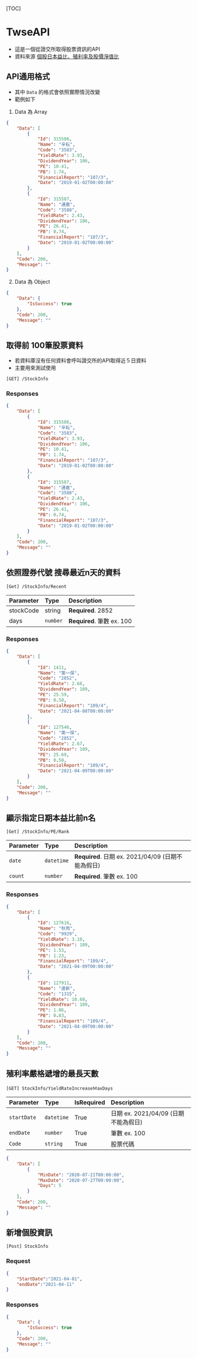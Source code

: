 [TOC]

# TwseAPI

- 這是一個從證交所取得股票資訊的API
- 資料來源 [個股日本益比、殖利率及股價淨值比](https://www.twse.com.tw/zh/page/trading/exchange/BWIBBU_d.html)

## API通用格式

- 其中 `Data` 的格式會依照實際情況改變
- 範例如下

1. Data 為 Array

```json
{
    "Data": [
        {
            "Id": 315586,
            "Name": "辛耘",
            "Code": "3583",
            "YieldRate": 3.93,
            "DividendYear": 106,
            "PE": 10.41,
            "PB": 1.74,
            "FinancialReport": "107/3",
            "Date": "2019-01-02T00:00:00"
        },
        {
            "Id": 315587,
            "Name": "通嘉",
            "Code": "3588",
            "YieldRate": 2.43,
            "DividendYear": 106,
            "PE": 26.41,
            "PB": 0.74,
            "FinancialReport": "107/3",
            "Date": "2019-01-02T00:00:00"
        }
    ],
    "Code": 200,
    "Message": ""
}
```

2. Data 為 Object

```json
{
    "Data": {
        "IsSuccess": true
    },
    "Code": 200,
    "Message": ""
}
```
## 取得前 100筆股票資料

- 若資料庫沒有任何資料會呼叫證交所的API取得近５日資料
- 主要用來測試使用
```http
[GET] /StockInfo
```

### Responses

```json
{
    "Data": [
        {
            "Id": 315586,
            "Name": "辛耘",
            "Code": "3583",
            "YieldRate": 3.93,
            "DividendYear": 106,
            "PE": 10.41,
            "PB": 1.74,
            "FinancialReport": "107/3",
            "Date": "2019-01-02T00:00:00"
        },
        {
            "Id": 315587,
            "Name": "通嘉",
            "Code": "3588",
            "YieldRate": 2.43,
            "DividendYear": 106,
            "PE": 26.41,
            "PB": 0.74,
            "FinancialReport": "107/3",
            "Date": "2019-01-02T00:00:00"
        }
    ],
    "Code": 200,
    "Message": ""
}
```
## 依照證券代號 搜尋最近n天的資料

```http
[Get] /StockInfo/Recent
```
| Parameter | Type | Description |
| :--- | :--- | :--- |
| stockCode | string | **Required**. 2852 |
| days | `number` | **Required**. 筆數 ex. 100|

### Responses
```json
{
    "Data": [
        {
            "Id": 1411,
            "Name": "第一保",
            "Code": "2852",
            "YieldRate": 2.68,
            "DividendYear": 109,
            "PE": 25.59,
            "PB": 0.58,
            "FinancialReport": "109/4",
            "Date": "2021-04-08T00:00:00"
        },
        {
            "Id": 127546,
            "Name": "第一保",
            "Code": "2852",
            "YieldRate": 2.67,
            "DividendYear": 109,
            "PE": 25.69,
            "PB": 0.58,
            "FinancialReport": "109/4",
            "Date": "2021-04-09T00:00:00"
        }
    ],
    "Code": 200,
    "Message": ""
}
```
## 顯示指定日期本益比前n名

```http
[Get] /StockInfo/PE/Rank
```
| Parameter | Type | Description |
| :--- | :--- | :--- |
| `date` | `datetime` | **Required**. 日期 ex. 2021/04/09 (日期不能為假日) |
| `count` | `number` | **Required**. 筆數 ex. 100|

### Responses

```json
{
    "Data": [
        {
            "Id": 127616,
            "Name": "秋雨",
            "Code": "9929",
            "YieldRate": 3.10,
            "DividendYear": 109,
            "PE": 1.53,
            "PB": 1.23,
            "FinancialReport": "109/4",
            "Date": "2021-04-09T00:00:00"
        },
        {
            "Id": 127911,
            "Name": "達新",
            "Code": "1315",
            "YieldRate": 10.60,
            "DividendYear": 109,
            "PE": 1.86,
            "PB": 0.83,
            "FinancialReport": "109/4",
            "Date": "2021-04-09T00:00:00"
        }
    ],
    "Code": 200,
    "Message": ""
}
```

## 殖利率嚴格遞增的最長天數

```http
[GET] StockInfo/YieldRateIncreaseＭaxDays
```

| Parameter   | Type       | IsRequired | Description                          |
| :---------- | :--------- | ---------- | :----------------------------------- |
| `startDate` | `datetime` | True       | 日期 ex. 2021/04/09 (日期不能為假日) |
| `endDate`   | `number`   | True       | 筆數 ex. 100                         |
| `Code`      | `string`   | True       | 股票代碼                             |

```json
{
    "Data": [
        {
            "MinDate": "2020-07-21T00:00:00",
            "MaxDate": "2020-07-27T00:00:00",
            "Days": 5
        }
    ],
    "Code": 200,
    "Message": ""
}
```



## 新增個股資訊

```http
[Post] StockInfo
```

### Request

```json
{
    "StartDate":"2021-04-01",
    "endDate":"2021-04-11"
}
```

### Responses

```json
{
    "Data": {
        "IsSuccess": true
    },
    "Code": 200,
    "Message": ""
}
```


